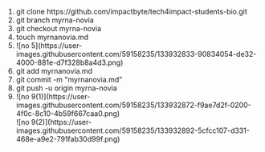 <ol>
    <li>git clone https://github.com/impactbyte/tech4impact-students-bio.git
</li>
    <li>git branch myrna-novia</li>
    <li>git checkout myrna-novia</li>
    <li>touch myrnanovia.md</li>
    <li>![no 5](https://user-images.githubusercontent.com/59158235/133932833-90834054-de32-4000-881e-d7f328b8a4d3.png)</li>
    <li>git add myrnanovia.md</li>
    <li> git commit -m "myrnanovia.md"</li>
    <li>git push -u origin myrna-novia</li>
    <li>![no 9(1)](https://user-images.githubusercontent.com/59158235/133932872-f9ae7d2f-0200-4f0c-8c10-4b59f667caa0.png)<br>
    ![no 9(2)](https://user-images.githubusercontent.com/59158235/133932892-5cfcc107-d331-468e-a9e2-791fab30d99f.png)</li>
</ol>